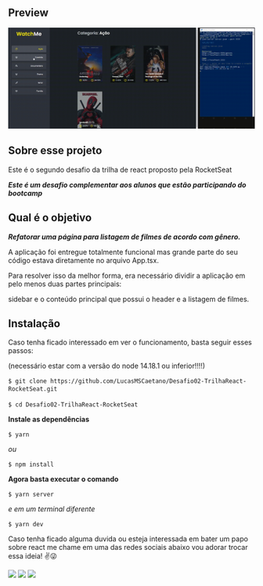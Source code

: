## Preview

![](./imagem/tela.gif)

## Sobre esse projeto

Este é o segundo desafio da trilha de react proposto pela RocketSeat

***Este é um desafio complementar aos alunos que estão participando do bootcamp***

## Qual é o objetivo

***Refatorar uma página para listagem de filmes de acordo com gênero.*** 

A aplicação foi entregue totalmente funcional mas grande parte do seu código estava diretamente no arquivo App.tsx. 

Para resolver isso da melhor forma, era necessário dividir a aplicação em pelo menos duas partes principais: 

sidebar e o conteúdo principal que possui o header e a listagem de filmes.

## Instalação

Caso tenha ficado interessado em ver o funcionamento, basta seguir esses passos:

(necessário estar com a versão do node 14.18.1 ou inferior!!!!)

```
$ git clone https://github.com/LucasMSCaetano/Desafio02-TrilhaReact-RocketSeat.git

$ cd Desafio02-TrilhaReact-RocketSeat
```

**Instale as dependências**

```
$ yarn
```

_ou_

```
$ npm install
```

**Agora basta executar o comando**

```
$ yarn server

```
_e em um terminal diferente_

```
$ yarn dev
```

Caso tenha ficado alguma duvida ou esteja interessada em bater um papo sobre react me chame em uma das redes sociais abaixo vou adorar trocar essa ideia! ✌😜

<a href = "mailto:lucas.matheu.caetano@gmail.com"><img src="https://img.shields.io/badge/-Gmail-%23333?style=for-the-badge&logo=gmail&logoColor=white" target="_blank"></a>
<a href="https://www.linkedin.com/in/lucas-matheus-a95774186/" target="_blank"><img src="https://img.shields.io/badge/-LinkedIn-%230077B5?style=for-the-badge&logo=linkedin&logoColor=white" target="_blank"></a> 
<a href="https://www.instagram.com/lucaxmatheux/" target="_blank"><img src="https://img.shields.io/badge/-Instagram-%23E4405F?style=for-the-badge&logo=instagram&logoColor=white" target="_blank"></a>
